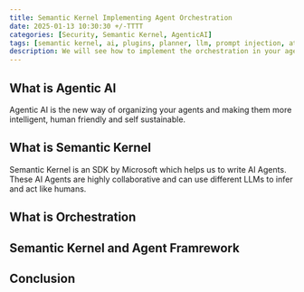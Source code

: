 ```yaml
---
title: Semantic Kernel Implementing Agent Orchestration
date: 2025-01-13 10:30:30 +/-TTTT
categories: [Security, Semantic Kernel, AgenticAI]
tags: [semantic kernel, ai, plugins, planner, llm, prompt injection, attack]
description: We will see how to implement the orchestration in your agentic ai systems.
---
```


## What is Agentic AI

Agentic AI is the new way of organizing your agents and making them more intelligent, human friendly and self sustainable.

## What is Semantic Kernel

Semantic Kernel is an SDK by Microsoft which helps us to write AI Agents. These AI Agents are highly collaborative and can use different LLMs to infer and act like humans.

## What is Orchestration

## Semantic Kernel and Agent Framrework

## Conclusion
